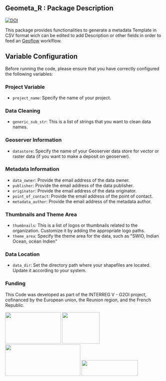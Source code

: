 ## Geometa_R : Package Description
[![DOI](https://zenodo.org/badge/DOI/10.5281/zenodo.10027141.svg)](https://doi.org/10.5281/zenodo.10027141)


This package provides functionalities to generate a metadata Template in CSV format wich can be edited to add Description or other fields in order to feed an [Geoflow](https://github.com/r-geoflow/geoflow) worklflow.

## Variable Configuration

Before running the code, please ensure that you have correctly configured the following variables:

### Project Variable

-   `project_name`: Specify the name of your project.

### Data Cleaning

-   `generic_sub_str`: This is a list of strings that you want to clean data names. 

### Geoserver Information

-   `datastore`: Specify the name of your Geoserver data store for vector or raster data (if you want to make a deposit on geoserver).

### Metadata Information

-   `data_owner`: Provide the email address of the data owner.
-   `publisher`: Provide the email address of the data publisher.
-   `originator`: Provide the email address of the data originator.
-   `point_of_contact`: Provide the email address of the point of contact.
-   `metadata_author`: Provide the email address of the metadata author.

### Thumbnails and Theme Area

-   `thumbnails`: This is a list of logos or thumbnails related to the organization. Customize it by adding the appropriate logo paths.
-   `theme_area`: Specify the theme area for the data, such as "SWIO, Indian Ocean, océan Indien"

### Data Location

-   `data_dir`: Set the directory path where your shapefiles are located. Update it according to your system.

### Funding
This Code was developed as part of the INTERREG V - G2OI project, cofinanced by the European union, the Reunion region, and the French Republic.

<div  style="float:left;">
	<img height=100  width=178  src="https://upload.wikimedia.org/wikipedia/commons/b/b7/Flag_of_Europe.svg">
	<img height=100  width=120 src="https://upload.wikimedia.org/wikipedia/fr/thumb/2/22/Republique-francaise-logo.svg/512px-Republique-francaise-logo.svg.png?20201008150502"   >
	<img height=100  width=240  src="https://upload.wikimedia.org/wikipedia/fr/3/3b/Logolareunion.png">
	<img height=50  width=180  src="https://regionreunion.com/IMG/jpg/interreg_vi_fr.jpg">
</div>
<br>

